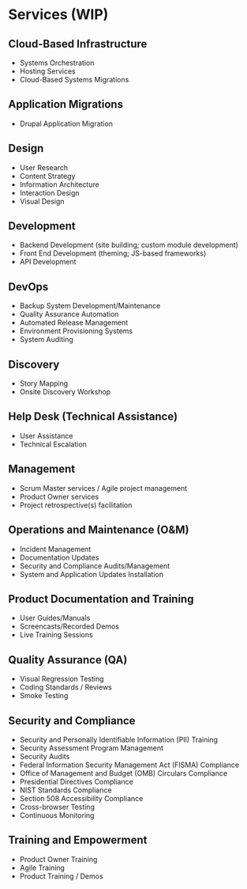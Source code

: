 # Services (WIP)

## Cloud-Based Infrastructure

* Systems Orchestration
* Hosting Services
* Cloud-Based Systems Migrations

## Application Migrations

* Drupal Application Migration

## Design

* User Research
* Content Strategy
* Information Architecture
* Interaction Design
* Visual Design

## Development

* Backend Development (site building; custom module development)
* Front End Development (theming; JS-based frameworks)
* API Development

## DevOps

* Backup System Development/Maintenance
* Quality Assurance Automation
* Automated Release Management
* Environment Provisioning Systems
* System Auditing

## Discovery

* Story Mapping
* Onsite Discovery Workshop

## Help Desk (Technical Assistance)

* User Assistance
* Technical Escalation

## Management

* Scrum Master services / Agile project management
* Product Owner services
* Project retrospective(s) facilitation

## Operations and Maintenance (O&M)

* Incident Management
* Documentation Updates
* Security and Compliance Audits/Management
* System and Application Updates Installation

## Product Documentation and Training

* User Guides/Manuals
* Screencasts/Recorded Demos
* Live Training Sessions

## Quality Assurance (QA)

* Visual Regression Testing
* Coding Standards / Reviews
* Smoke Testing

## Security and Compliance

* Security and Personally Identifiable Information (PII) Training
* Security Assessment Program Management
* Security Audits
* Federal Information Security Management Act (FISMA) Compliance
* Office of Management and Budget (OMB) Circulars Compliance
* Presidential Directives Compliance
* NIST Standards Compliance
* Section 508 Accessibility Compliance
* Cross-browser Testing
* Continuous Monitoring

## Training and Empowerment

* Product Owner Training
* Agile Training
* Product Training / Demos

